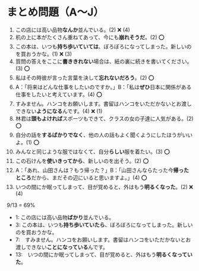 # まとめ問題（A～J）

1. この店には高い品物**なんか**並んでいる。(2) ❌ (4)
2. 机の上に本がたくさん重ねてあって、今にも**崩れそうだ**。(2) ⭕
3. この本は、いつも**持ち歩いていては**、ぼろぼろになってしまった。新しいのを買おうかな。(1) ❌ (3)
4. 質問の答えをここに**書ききれない**場合は、紙の裏に続きを書いてください。(3) ⭕
5. 私はその時彼が言った言葉を決して**忘れないだろう**。(2) ⭕
6. A：「将来はどんな仕事をしたいのですか。」B：「私は**ぜひ**日本に関係がある仕事をしたいと考えています。(4) ⭕
7. すみません。ハンコをお願いします。書留はハンコをいただかないとお渡しできない**ようになる**んです。(4) ❌ (1)
8. 林君は**頭もよければ**スポーツもできて、クラスの女の子達に人気がある。(2) ⭕
9. 自分の話を**するばかりでなく**、他の人の話もよく聞くようにしたほうがいいよ。(1) ⭕
10. みんなと同じような服ではなくて、自分**らしい**服を着たい。(3) ⭕
11. この石けんを**使いきってから**、新しいのを出そう。(2) ⭕
12. A：「あれ、山田さんは？もう帰った？」B：「山田さんならたった今**帰ったところ**だから、まだその辺にいると思いますよ。」(4) ⭕
13. いつの間にか眠ってしまって、目が覚めると、外はもう**明るくなった**。(2) ❌ (4)

9/13 = 69%

- 1: この店には高い品物**ばかり**並んでいる。
- 3: この本は、いつも**持ち歩いていたら**、ぼろぼろになってしまった。新しいのを買おうかな。　
- 7:　すみません。ハンコをお願いします。書留はハンコをいただかないとお渡しできない**ことになっている**んです。
- 13:　いつの間にか眠ってしまって、目が覚めると、外はもう**明るくなっていた**。